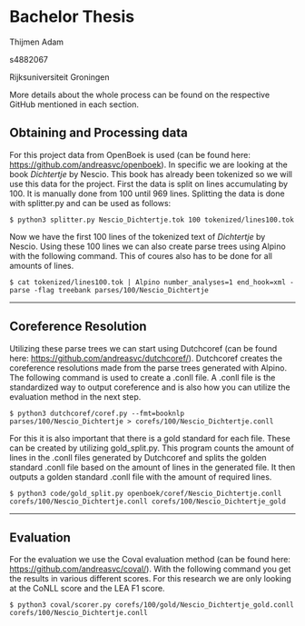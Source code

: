 # Bachelor Thesis

Thijmen Adam

s4882067

Rijksuniversiteit Groningen

More details about the whole process can be found on the respective GitHub mentioned in each section.

## Obtaining and Processing data
For this project data from OpenBoek is used (can be found here: https://github.com/andreasvc/openboek). In specific we are looking at the book _Dichtertje_ by Nescio. This book has already been tokenized so we will use this data for the project. First the data is split on lines accumulating by 100. It is manually done from 100 until 969 lines. Splitting the data is done with splitter.py and can be used as follows:

    $ python3 splitter.py Nescio_Dichtertje.tok 100 tokenized/lines100.tok

Now we have the first 100 lines of the tokenized text of _Dichtertje_ by Nescio. Using these 100 lines we can also create parse trees using Alpino with the following command. This of coures also has to be done for all amounts of lines.

    $ cat tokenized/lines100.tok | Alpino number_analyses=1 end_hook=xml -parse -flag treebank parses/100/Nescio_Dichtertje

-------------------------

## Coreference Resolution

Utilizing these parse trees we can start using Dutchcoref (can be found here: https://github.com/andreasvc/dutchcoref/). Dutchcoref creates the coreference resolutions made from the parse trees generated with Alpino. The following command is used to create a .conll file. A .conll file is the standardized way to output coreference and is also how you can utilize the evaluation method in the next step.

    $ python3 dutchcoref/coref.py --fmt=booknlp parses/100/Nescio_Dichtertje > corefs/100/Nescio_Dichtertje.conll

For this it is also important that there is a gold standard for each file. These can be created by utilizing gold_split.py. This program counts the amount of lines in the .conll files generated by Dutchcoref and splits the golden standard .conll file based on the amount of lines in the generated file. It then outputs a golden standard .conll file with the amount of required lines.

    $ python3 code/gold_split.py openboek/coref/Nescio_Dichtertje.conll corefs/100/Nescio_Dichtertje.conll corefs/100/Nescio_Dichtertje_gold

-------------------------

## Evaluation

For the evaluation we use the Coval evaluation method (can be found here: https://github.com/andreasvc/coval/). With the following command you get the results in various different scores. For this research we are only looking at the CoNLL score and the LEA F1 score.

    $ python3 coval/scorer.py corefs/100/gold/Nescio_Dichtertje_gold.conll corefs/100/Nescio_Dichtertje.conll

